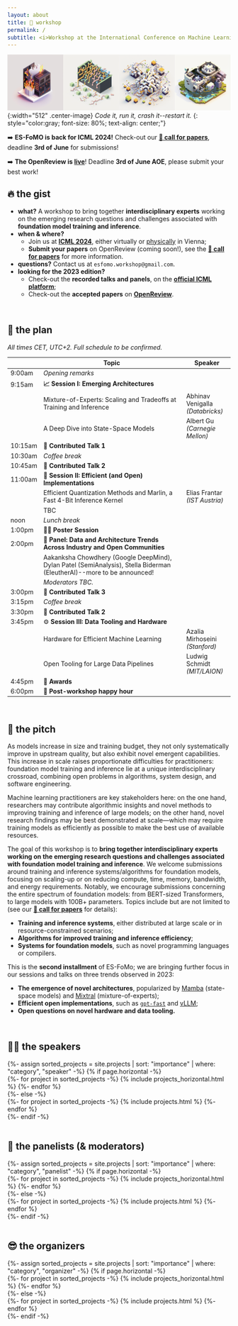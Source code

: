 ```yaml
---
layout: about
title: 🏡 workshop
permalink: /
subtitle: <i>Workshop at the International Conference on Machine Learning (ICML) 2024.</i>
---
```


![Banner](assets/img/banner.png){:width="512" .center-image}
*Code it, run it, crash it--restart it.*
{: style="color:gray; font-size: 80%; text-align: center;"}

➡️ **ES-FoMO is back for ICML 2024!** Check-out our [**📝 call for papers**](/call/), deadline **3rd of June** for submissions!

➡️ **The OpenReview is [live](https://openreview.net/group?id=ICML.cc/2024/Workshop/ES-FoMo-II)**! Deadline **3rd of June AOE**, please submit your best work!

## 🔥 the gist

* **what?** A workshop to bring together **interdisciplinary experts** working on the emerging research questions and challenges associated with **foundation model training and inference**.
* **when & where?**
  * Join us at **[ICML 2024](https://icml.cc)**, either virtually or [physically](https://maps.app.goo.gl/9Vf8oroxYyiUf2bb7) in Vienna;  
  * **Submit your papers** on OpenReview (coming soon!), see the [**📝 call for papers**](/call/) for more information.
* **questions?** Contact us at `esfomo.workshop@gmail.com`.
* **looking for the 2023 edition?**
  * Check-out the **recorded talks and panels**, on the **[official ICML platform](https://icml.cc/virtual/2023/workshop/21479)**;
  * Check-out the **accepted papers** on **[OpenReview](https://openreview.net/group?id=ICML.cc/2023/Workshop/ES-FoMO)**.

<br>

## 📆 the plan
*All times CET, UTC+2. Full schedule to be confirmed.*

|        | Topic                                                                                                                  | Speaker                               |
|--------|------------------------------------------------------------------------------------------------------------------------|---------------------------------------|
| 9:00am | *Opening remarks*                                                                                                      |                                       |
| 9:15am | **📈 Session I: Emerging Architectures**                                                                               |                                       |
|        | Mixture-of-Experts: Scaling and Tradeoffs at Training and Inference                                                    | Abhinav Venigalla <br> *(Databricks)* |
|        | A Deep Dive into State-Space Models                                                                                    | Albert Gu <br> *(Carnegie Mellon)*    |
| 10:15am | 🎤 **Contributed Talk 1**                                                                                              |                                       |
| 10:30am | *Coffee break*                                                                                                         |                                       |
| 10:45am | 🎤 **Contributed Talk 2**                                                                                              |                                       |
| 11:00am | 🚀 **Session II: Efficient (and Open) Implementations**                                                                |                                       |
|        | Efficient Quantization Methods and Marlin, a Fast 4-Bit Inference Kernel                                               | Elias Frantar <br> *(IST Austria)*    |
|        | TBC                                                                                                                    |                                       |
| noon   | *Lunch break*                                                                                                          |                                       |
| 1:00pm | 🧑‍🎓 **Poster Session**                                                                                               |                                       |
| 2:00pm | 💬 **Panel: Data and Architecture Trends Across Industry and Open Communities**                                        |                                       |
|        | Aakanksha Chowdhery (Google DeepMind), Dylan Patel (SemiAnalysis), Stella Biderman (EleutherAI)--more to be announced! |                                       |
|        | *Moderators TBC.*                                                                                                      |                                       |
| 3:00pm | 🎤 **Contributed Talk 3**                                                                                              |                                       |
| 3:15pm | *Coffee break*                                                                                                         |                                       |
| 3:30pm | 🎤 **Contributed Talk 2**                                                                                              |                                       |
| 3:45pm | ⚙️ **Session III: Data Tooling and Hardware**                                                                          |                                       |
|        | Hardware for Efficient Machine Learning                                                                                | Azalia Mirhoseini <br> *(Stanford)*   |
|        | Open Tooling for Large Data Pipelines                                                                                  | Ludwig Schmidt <br> *(MIT/LAION)*     |
| 4:45pm | 🏅 **Awards**                                                                                                          |                                       |
| 6:00pm | 🎉 **Post-workshop happy hour**                                                                                        |                |

<br>

## 🦾 the pitch

As models increase in size and training budget, they not only systematically improve in upstream quality, but also exhibit novel emergent capabilities. This increase in scale raises proportionate difficulties for practitioners: foundation model training and inference lie at a unique interdisciplinary crossroad, combining open problems in algorithms, system design, and software engineering. 

Machine learning practitioners are key stakeholders here: on the one hand, researchers may contribute algorithmic insights and novel methods to improving training and inference of large models; on the other hand, novel research findings may be best demonstrated at scale—which may require training models as efficiently as possible to make the best use of available resources. 

The goal of this workshop is to **bring together interdisciplinary experts working on the emerging research questions and challenges associated with foundation model training and inference**. We welcome submissions around training and inference systems/algorithms for foundation models, focusing on scaling-up or on reducing compute, time, memory, bandwidth, and energy requirements. Notably, we encourage submissions concerning the entire spectrum of foundation models: from BERT-sized Transformers, to large models with 100B+ parameters. Topics include but are not limited to (see our [**📝 call for papers**](/call/) for details): 
* **Training and inference systems**, either distributed at large scale or in resource-constrained scenarios;
* **Algorithms for improved training and inference efficiency**;
* **Systems for foundation models**, such as novel programming languages or compilers. 

This is the **second installment** of ES-FoMo; we are bringing further focus in our sessions and talks on three trends observed in 2023:
* **The emergence of novel architectures**, popularized by [Mamba](https://arxiv.org/abs/2312.00752) (state-space models) and [Mixtral](https://arxiv.org/abs/2401.04088) (mixture-of-experts);
* **Efficient open implementations**, such as [`gpt-fast`](https://github.com/pytorch-labs/gpt-fast) and [vLLM](https://github.com/vllm-project/vllm);
* **Open questions on novel hardware and data tooling.**

<br>

## 🧑‍🏫 the speakers

<div class="projects">
  {%- assign sorted_projects = site.projects | sort: "importance" | where: "category", "speaker" -%}
  <!-- Generate cards for each project -->
  {% if page.horizontal -%}
  <div class="container">
    <div class="row row-cols-2">
    {%- for project in sorted_projects -%}
      {% include projects_horizontal.html %}
    {%- endfor %}
    </div>
  </div>
  {%- else -%}
  <div class="grid">
    {%- for project in sorted_projects -%}
      {% include projects.html %}
    {%- endfor %}
  </div>
  {%- endif -%}
</div>

<br>

## 💬 the panelists (& moderators)

<div class="projects">
  {%- assign sorted_projects = site.projects | sort: "importance" | where: "category", "panelist" -%}
  <!-- Generate cards for each project -->
  {% if page.horizontal -%}
  <div class="container">
    <div class="row row-cols-2">
    {%- for project in sorted_projects -%}
      {% include projects_horizontal.html %}
    {%- endfor %}
    </div>
  </div>
  {%- else -%}
  <div class="grid">
    {%- for project in sorted_projects -%}
      {% include projects.html %}
    {%- endfor %}
  </div>
  {%- endif -%}
</div>

<br>

## 😎 the organizers

<div class="projects">
  {%- assign sorted_projects = site.projects | sort: "importance" | where: "category", "organizer" -%}
  <!-- Generate cards for each project -->
  {% if page.horizontal -%}
  <div class="container">
    <div class="row row-cols-2">
    {%- for project in sorted_projects -%}
      {% include projects_horizontal.html %}
    {%- endfor %}
    </div>
  </div>
  {%- else -%}
  <div class="grid">
    {%- for project in sorted_projects -%}
      {% include projects.html %}
    {%- endfor %}
  </div>
  {%- endif -%}
</div>

